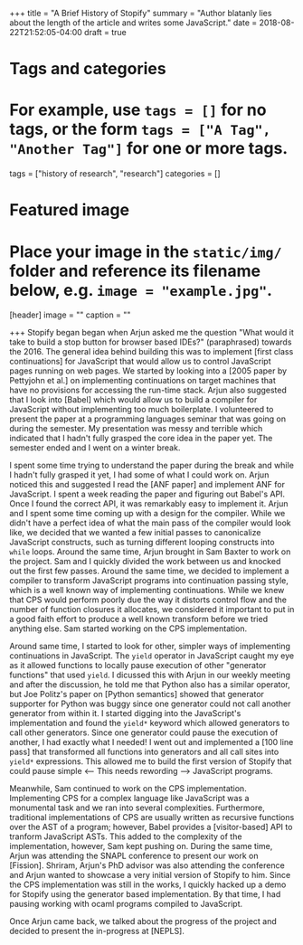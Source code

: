+++
title = "A Brief History of Stopify"
summary = "Author blatanly lies about the length of the article and writes some JavaScript."
date = 2018-08-22T21:52:05-04:00
draft = true

# Tags and categories
# For example, use `tags = []` for no tags, or the form `tags = ["A Tag", "Another Tag"]` for one or more tags.
tags = ["history of research", "research"]
categories = []

# Featured image
# Place your image in the `static/img/` folder and reference its filename below, e.g. `image = "example.jpg"`.
[header]
image = ""
caption = ""

+++
Stopify began began when Arjun asked me the question "What would it take to
build a stop button for browser based IDEs?" (paraphrased) towards the 2016.
The general idea behind building this was to implement [first class
continuations] for JavaScript that would allow us to control JavaScript pages
running on web pages. We started by looking into a [2005 paper by Pettyjohn et
al.] on implementing continuations on target machines that have no provisions
for accessing the run-time stack. Arjun also suggested that I look into [Babel]
which would allow us to build a compiler for JavaScript without implementing
too much boilerplate. I volunteered to present the paper at a programming
languages seminar that was going on during the semester. My presentation was
messy and terrible which indicated that I hadn't fully grasped the core idea
in the paper yet. The semester ended and I went on a winter break.

I spent some time trying to understand the paper during the break and while I
hadn't fully grasped it yet, I had some of what I could work on. Arjun noticed
this and suggested I read the [ANF paper] and implement ANF for JavaScript.  I
spent a week reading the paper and figuring out Babel's API. Once I found the
correct API, it was remarkably easy to implement it. Arjun and I spent some
time coming up with a design for the compiler. While we didn't have a perfect
idea of what the main pass of the compiler would look like, we decided that we
wanted a few initial passes to canonicalize JavaScript constructs, such as
turning different looping constructs into `while` loops. Around the same time,
Arjun brought in Sam Baxter to work on the project. Sam and I quickly divided
the work between us and knocked out the first few passes. Around the same time,
we decided to implement a compiler to transform JavaScript programs into
continuation passing style, which is a well known way of implementing
continuations.  While we knew that CPS would perform poorly due the way it
distorts control flow and the number of function closures it allocates, we
considered it important to put in a good faith effort to produce a well known
transform before we tried anything else. Sam started working on the CPS
implementation.

Around same time, I started to look for other, simpler ways of implementing
continuations in JavaScript. The `yield` operator in JavaScript caught my eye
as it allowed functions to locally pause execution of other "generator
functions" that used `yield`. I dicussed this with Arjun in our weekly meeting
and after the discussion, he told me that Python also has a similar operator,
but Joe Politz's paper on [Python semantics] showed that generator supporter
for Python was buggy since one generator could not call another generator
from within it. I started digging into the JavaScript's implementation and
found the `yield*` keyword which allowed generators to call other generators.
Since one generator could pause the execution of another, I had exactly what
I needed! I went out and implemented a [100 line pass] that transformed all
functions into generators and all call sites into `yield*` expressions. This
allowed me to build the first version of Stopify that could pause simple         <--  This needs rewording -->
JavaScript programs.

Meanwhile, Sam continued to work on the CPS implementation. Implementing CPS
for a complex language like JavaScript was a monumental task and we ran into
several complexities. Furthermore, traditional implementations of CPS are
usually written as recursive functions over the AST of a program; however,
Babel provides a [visitor-based] API to tranform JavaScript ASTs. This added to
the complexity of the implementation, however, Sam kept pushing on. During the
same time, Arjun was attending the SNAPL conference to present our work on
[Fission]. Shriram, Arjun's PhD advisor was also attending the conference and
Arjun wanted to showcase a very initial version of Stopify to him. Since the
CPS implementation was still in the works, I quickly hacked up a demo for
Stopify using the generator based implementation. By that time, I had pausing
working with ocaml programs compiled to JavaScript.

Once Arjun came back, we talked about the progress of the project and decided
to present the in-progress at [NEPLS].


